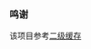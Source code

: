 ### 鸣谢
该项目参考[二级缓存](https://github.com/wyh-spring-ecosystem-student/spring-boot-student/blob/releases/spring-boot-student-cache-redis-caffeine)